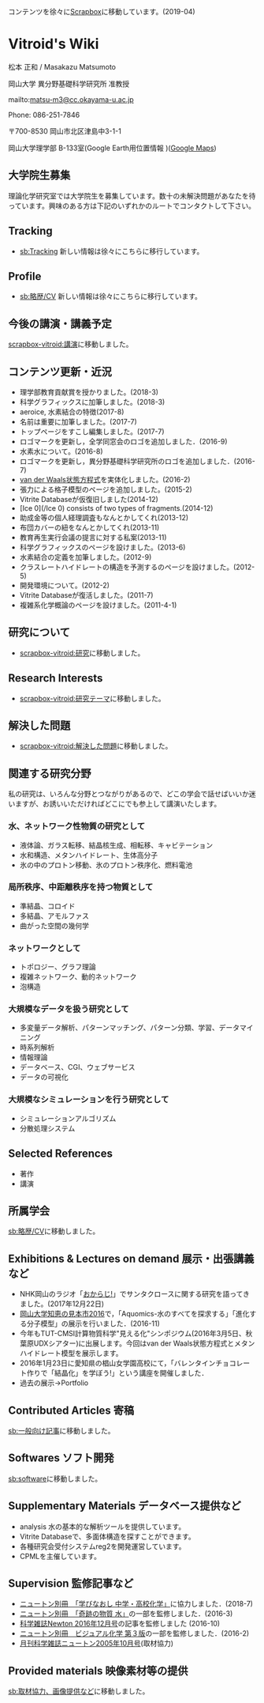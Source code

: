 コンテンツを徐々に[Scrapbox](https://scrapbox.io/vitroid)に移動しています。(2019-04)


# Vitroid's Wiki

<!-- 最近ちょっとまじめに更新しています。 -->
<!-- 岡山に移ってはや一年。岡山の街はまださっぱり不案内ですが、今後ともよろしくお願いいたします。 -->
<!-- ---- -->
松本 正和  / Masakazu Matsumoto



岡山大学 異分野基礎科学研究所 准教授

mailto:matsu-m3@cc.okayama-u.ac.jp

Phone: 086-251-7846

<!-- Fax: 052-789-3551 -->
〒700-8530 岡山市北区津島中3-1-1

岡山大学理学部 B-133室(Google Earth用位置情報 [](B133.kmz))([Google Maps](https://maps.google.com/?ll=34.68824,133.92051&z=20)) 

<!-- 研究室をミサイル攻撃する際にご活用下さいw -->
<!-- http://www.nature.com/nature/journal/v498/n7454/images/cover_nature.jpg -->
<!-- *久々にnatureに論文が掲載されました (June 2013)→[DOI:10.1038/nature12190](DOI:10.1038/nature12190) -->

## 大学院生募集

理論化学研究室では大学院生を募集しています。数十の未解決問題があなたを待っています。興味のある方は下記のいずれかのルートでコンタクトして下さい。


## Tracking

* [sb:Tracking](sb:Tracking) 新しい情報は徐々にこちらに移行しています。

## Profile

* [sb:略歴/CV](sb:略歴/CV) 新しい情報は徐々にこちらに移行しています。

## 今後の講演・講義予定

[scrapbox-vitroid:講演](scrapbox-vitroid:講演)に移動しました。




## コンテンツ更新・近況

* 理学部教育貢献賞を授かりました。(2018-3)
* 科学グラフィックスに加筆しました。(2018-3)
* aeroice, 水素結合の特徴(2017-8)
* 名前は重要に加筆しました。(2017-7)
* トップページをすこし編集しました。(2017-7)
* ロゴマークを更新し，全学同窓会のロゴを追加しました．(2016-9)
* 水素水について。(2016-8)
* ロゴマークを更新し，異分野基礎科学研究所のロゴを追加しました．(2016-7)
* [van der Waals状態方程式](http://www.thingiverse.com/thing:1332635)を実体化しました。(2016-2)
* 張力による格子模型のページを追加しました。(2015-2)
* Vitrite Databaseが仮復旧しました(2014-12)
* [Ice 0](/Ice 0) consists of two types of fragments.(2014-12)
* 助成金等の個人経理調査もなんとかしてくれ(2013-12)
* 布団カバーの紐をなんとかしてくれ(2013-11)
* 教育再生実行会議の提言に対する私案(2013-11)
* 科学グラフィックスのページを設けました。(2013-6)
* 水素結合の定義を加筆しました。(2012-9)
* クラスレートハイドレートの構造を予測するのページを設けました。(2012-5)
* 開発環境について。(2012-2)
* Vitrite Databaseが復活しました。(2011-7)
* 複雑系化学概論のページを設けました。(2011-4-1)
<!-- *教養物理化学、化学数学IIのページを設けました。(2010-11-1) -->
<!-- *水は迷路を解ける!に、実証動画を掲載しました。(2010-10-5) -->
<!-- *化学演習を更新しました。(2010-5-21) -->
<!-- *ゲスト分子配置からみたハイドレート構造を更新しました。(2010-5-21) -->

## 研究について

* [scrapbox-vitroid:研究](scrapbox-vitroid:研究)に移動しました。

## Research Interests

* [scrapbox-vitroid:研究テーマ](scrapbox-vitroid:研究テーマ)に移動しました。

## 解決した問題

* [scrapbox-vitroid:解決した問題](scrapbox-vitroid:解決した問題)に移動しました。

## 関連する研究分野

私の研究は、いろんな分野とつながりがあるので、どこの学会で話せばいいか迷いますが、お誘いいただければどこにでも参上して講演いたします。


### 水、ネットワーク性物質の研究として

* 液体論、ガラス転移、結晶核生成、相転移、キャビテーション
* 水和構造、メタンハイドレート、生体高分子
* 氷の中のプロトン移動、氷のプロトン秩序化、燃料電池

### 局所秩序、中距離秩序を持つ物質として

* 準結晶、コロイド
* 多結晶、アモルファス
* 曲がった空間の幾何学

### ネットワークとして

* トポロジー、グラフ理論
* 複雑ネットワーク、動的ネットワーク
* 泡構造

### 大規模なデータを扱う研究として

* 多変量データ解析、パターンマッチング、パターン分類、学習、データマイニング
* 時系列解析
* 情報理論
* データベース、CGI、ウェブサービス
* データの可視化

### 大規模なシミュレーションを行う研究として

* シミュレーションアルゴリズム
* 分散処理システム

## Selected References

* 著作
* 講演

## 所属学会

[sb:略歴/CV](sb:略歴/CV)に移動しました。


## Exhibitions & Lectures on demand 展示・出張講義など

* NHK岡山のラジオ「[おからじ!](https://www.nhk.or.jp/okayama/program/okaradi/)」でサンタクロースに関する研究を語ってきました。(2017年12月22日)
* [岡山大学知恵の見本市2016](http://www.orpc.okayama-u.ac.jp/tenji/chie_01.html)で，「Aquomics-水のすべてを探求する」「進化する分子模型」の展示を行いました．(2016-11)
* 今年もTUT-CMSI計算物質科学"見える化"シンポジウム(2016年3月5日、秋葉原UDXシアター)に出展します。今回はvan der Waals状態方程式とメタンハイドレート模型を展示します。
* 2016年1月23日に愛知県の椙山女学園高校にて，「バレンタインチョコレート作りで「結晶化」を学ぼう!」という講座を開催しました．
* 過去の展示→Portfolio

## Contributed Articles 寄稿

[sb:一般向け記事](sb:一般向け記事)に移動しました。


## Softwares ソフト開発

[sb:software](sb:software)に移動しました。


## Supplementary Materials データベース提供など

* analysis 水の基本的な解析ツールを提供しています。
* Vitrite Databaseで、多面体構造を探すことができます。
* 各種研究会受付システムreg2を開発運営しています。
* CPMLを主催しています。

## Supervision 監修記事など

* [ニュートン別冊　「学びなおし 中学・高校化学」](http://amzn.asia/cdj65qL)に協力しました．(2018-7)
* [ニュートン別冊　「奇跡の物質 水」](http://amzn.asia/dFdRsPc)の一部を監修しました．(2016-3)
* [科学雑誌Newton 2016年12月号](http://amzn.asia/f9pjcpV)の記事を監修しました (2016-10)
* [ニュートン別冊　ビジュアル化学 第３版](http://www.newtonpress.co.jp/separate/back_chemistry/mook_160225.html)の一部を監修しました．(2016-2)
* [月刊科学雑誌ニュートン2005年10月号](http://www.newtonpress.co.jp/science/newton/back/back05/n0510.html)(取材協力)

## Provided materials 映像素材等の提供

[sb:取材協力、画像提供など](sb:取材協力、画像提供など)に移動しました。

